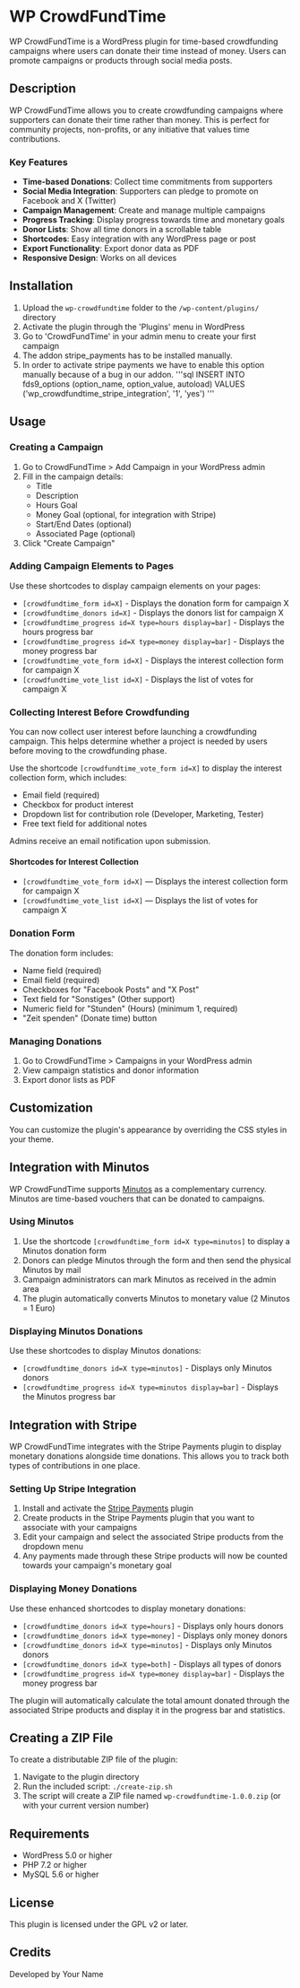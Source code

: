 # WP CrowdFundTime

WP CrowdFundTime is a WordPress plugin for time-based crowdfunding campaigns where users can donate their time instead of money. Users can promote campaigns or products through social media posts.

## Description

WP CrowdFundTime allows you to create crowdfunding campaigns where supporters can donate their time rather than money. This is perfect for community projects, non-profits, or any initiative that values time contributions.

### Key Features

- **Time-based Donations**: Collect time commitments from supporters
- **Social Media Integration**: Supporters can pledge to promote on Facebook and X (Twitter)
- **Campaign Management**: Create and manage multiple campaigns
- **Progress Tracking**: Display progress towards time and monetary goals
- **Donor Lists**: Show all time donors in a scrollable table
- **Shortcodes**: Easy integration with any WordPress page or post
- **Export Functionality**: Export donor data as PDF
- **Responsive Design**: Works on all devices

## Installation

1. Upload the `wp-crowdfundtime` folder to the `/wp-content/plugins/` directory
2. Activate the plugin through the 'Plugins' menu in WordPress
3. Go to 'CrowdFundTime' in your admin menu to create your first campaign
4. The addon stripe_payments has to be installed manually.
5. In order to activate stripe payments we have to enable this option manually because of a bug in our addon.
'''sql
INSERT INTO fds9_options (option_name, option_value, autoload) VALUES ('wp_crowdfundtime_stripe_integration', '1', 'yes') 
'''

## Usage

### Creating a Campaign

1. Go to CrowdFundTime > Add Campaign in your WordPress admin
2. Fill in the campaign details:
   - Title
   - Description
   - Hours Goal
   - Money Goal (optional, for integration with Stripe)
   - Start/End Dates (optional)
   - Associated Page (optional)
3. Click "Create Campaign"

### Adding Campaign Elements to Pages

Use these shortcodes to display campaign elements on your pages:

- `[crowdfundtime_form id=X]` - Displays the donation form for campaign X
- `[crowdfundtime_donors id=X]` - Displays the donors list for campaign X
- `[crowdfundtime_progress id=X type=hours display=bar]` - Displays the hours progress bar
- `[crowdfundtime_progress id=X type=money display=bar]` - Displays the money progress bar
- `[crowdfundtime_vote_form id=X]` - Displays the interest collection form for campaign X
- `[crowdfundtime_vote_list id=X]` - Displays the list of votes for campaign X

### Collecting Interest Before Crowdfunding

You can now collect user interest before launching a crowdfunding campaign. This helps determine whether a project is needed by users before moving to the crowdfunding phase.

Use the shortcode `[crowdfundtime_vote_form id=X]` to display the interest collection form, which includes:
- Email field (required)
- Checkbox for product interest
- Dropdown list for contribution role (Developer, Marketing, Tester)
- Free text field for additional notes

Admins receive an email notification upon submission.

#### Shortcodes for Interest Collection

- `[crowdfundtime_vote_form id=X]` — Displays the interest collection form for campaign X
- `[crowdfundtime_vote_list id=X]` — Displays the list of votes for campaign X

### Donation Form

The donation form includes:
- Name field (required)
- Email field (required)
- Checkboxes for "Facebook Posts" and "X Post"
- Text field for "Sonstiges" (Other support)
- Numeric field for "Stunden" (Hours) (minimum 1, required)
- "Zeit spenden" (Donate time) button

### Managing Donations

1. Go to CrowdFundTime > Campaigns in your WordPress admin
2. View campaign statistics and donor information
3. Export donor lists as PDF

## Customization

You can customize the plugin's appearance by overriding the CSS styles in your theme.

## Integration with Minutos

WP CrowdFundTime supports [Minutos](https://minuto.org/de) as a complementary currency. Minutos are time-based vouchers that can be donated to campaigns.

### Using Minutos

1. Use the shortcode `[crowdfundtime_form id=X type=minutos]` to display a Minutos donation form
2. Donors can pledge Minutos through the form and then send the physical Minutos by mail
3. Campaign administrators can mark Minutos as received in the admin area
4. The plugin automatically converts Minutos to monetary value (2 Minutos = 1 Euro)

### Displaying Minutos Donations

Use these shortcodes to display Minutos donations:

- `[crowdfundtime_donors id=X type=minutos]` - Displays only Minutos donors
- `[crowdfundtime_progress id=X type=minutos display=bar]` - Displays the Minutos progress bar

## Integration with Stripe

WP CrowdFundTime integrates with the Stripe Payments plugin to display monetary donations alongside time donations. This allows you to track both types of contributions in one place.

### Setting Up Stripe Integration

1. Install and activate the [Stripe Payments](https://wordpress.org/plugins/stripe-payments/) plugin
2. Create products in the Stripe Payments plugin that you want to associate with your campaigns
3. Edit your campaign and select the associated Stripe products from the dropdown menu
4. Any payments made through these Stripe products will now be counted towards your campaign's monetary goal

### Displaying Money Donations

Use these enhanced shortcodes to display monetary donations:

- `[crowdfundtime_donors id=X type=hours]` - Displays only hours donors
- `[crowdfundtime_donors id=X type=money]` - Displays only money donors
- `[crowdfundtime_donors id=X type=minutos]` - Displays only Minutos donors
- `[crowdfundtime_donors id=X type=both]` - Displays all types of donors
- `[crowdfundtime_progress id=X type=money display=bar]` - Displays the money progress bar

The plugin will automatically calculate the total amount donated through the associated Stripe products and display it in the progress bar and statistics.

## Creating a ZIP File

To create a distributable ZIP file of the plugin:

1. Navigate to the plugin directory
2. Run the included script: `./create-zip.sh`
3. The script will create a ZIP file named `wp-crowdfundtime-1.0.0.zip` (or with your current version number)

## Requirements

- WordPress 5.0 or higher
- PHP 7.2 or higher
- MySQL 5.6 or higher

## License

This plugin is licensed under the GPL v2 or later.

## Credits

Developed by Your Name
